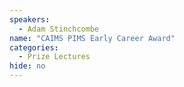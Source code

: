 ```yaml
---
speakers:
  - Adam Stinchcombe
name: "CAIMS PIMS Early Career Award"
categories:
  - Prize Lectures
hide: no
---
```


